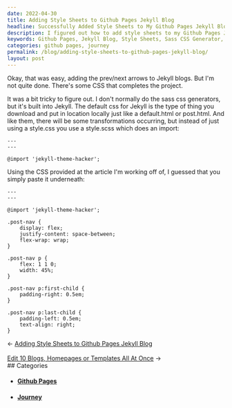```yaml
---
date: 2022-04-30
title: Adding Style Sheets to Github Pages Jekyll Blog
headline: Successfully Added Style Sheets to My Github Pages Jekyll Blog!
description: I figured out how to add style sheets to my Github Pages Jekyll Blog using the sass css generator. After pasting the CSS provided in the article I was working off of underneath the @import 'jekyll-theme-hacker' line, I was able to add the prev/next arrows to my blog. Come read more about my journey in adding style sheets to my blog!
keywords: Github Pages, Jekyll Blog, Style Sheets, Sass CSS Generator, CSS, @import 'jekyll-theme-hacker', Prev/Next Arrows, Article, Journey
categories: github pages, journey
permalink: /blog/adding-style-sheets-to-github-pages-jekyll-blog/
layout: post
---
```



Okay, that was easy, adding the prev/next arrows to Jekyll blogs. But I'm not
quite done. There's some CSS that completes the project.

It was a bit tricky to figure out. I don't normally do the sass css generators,
but it's built into Jekyll. The default css for Jekyll is the type of thing you
download and put in location locally just like a default.html or post.html. And
like them, there will be some transformations occurring, but instead of just
using a style.css you use a style.scss which does an import:

    ---
    ---

    @import 'jekyll-theme-hacker';

Using the CSS provided at the article I'm working off of, I guessed that you
simply paste it underneath:

    ---
    ---

    @import 'jekyll-theme-hacker';

    .post-nav {
        display: flex;
        justify-content: space-between;
        flex-wrap: wrap;
    }

    .post-nav p {
        flex: 1 1 0;
        width: 45%;
    }

    .post-nav p:first-child {
        padding-right: 0.5em;
    }

    .post-nav p:last-child {
        padding-left: 0.5em;
        text-align: right;
    }


<div class="arrow-links"><div class="post-nav-prev"><span class="arrow">&larr;&nbsp;</span><a href="/blog/adding-style-sheets-to-github-pages-jekyll-blog/">Adding Style Sheets to Github Pages Jekyll Blog</a></div> &nbsp; <div class="post-nav-next"><a href="/blog/edit-10-blogs-homepages-or-templates-all-at-once/">Edit 10 Blogs, Homepages or Templates All At Once</a><span class="arrow">&nbsp;&rarr;</span></div></div>
## Categories

<ul>
<li><h4><a href='/github-pages/'>Github Pages</a></h4></li>
<li><h4><a href='/journey/'>Journey</a></h4></li></ul>